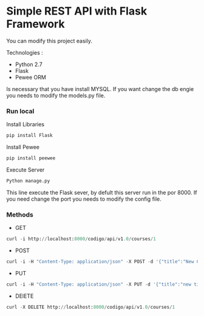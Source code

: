 # Simple REST API with Flask Framework

You can modify this project easily.

Technologies :
    
  - Python 2.7
  - Flask
  - Pewee ORM

Is necessary that you have install MYSQL.
If you want change the db engie you needs to modify the models.py file.
  
### Run local

Install Libraries

```Python
pip install Flask
```

Install Pewee

```Python
pip install peewee
```

Execute Server

```Python
Python manage.py
```

This line execute the Flask sever, by defult this server run in the por 8000.
If you need change the port you needs to modify the config file.

### Methods

-	GET
```Python
curl -i http://localhost:8000/codigo/api/v1.0/courses/1
```

-	POST
```Python
curl -i -H "Content-Type: application/json" -X POST -d '{"title":"New Course", "slug": "new_course", "description": "This is a simple request with POST method"}' http://localhost:8000/codigo/api/v1.0/courses/
```

-	PUT
```Python
curl -i -H "Content-Type: application/json" -X PUT -d '{"title":"new title", "slug": "new_title", "description": "change the description"}' http://localhost:8000/codigo/api/v1.0/courses/1
```

-	DElETE
```Python
curl -X DELETE http://localhost:8000/codigo/api/v1.0/courses/1
```

